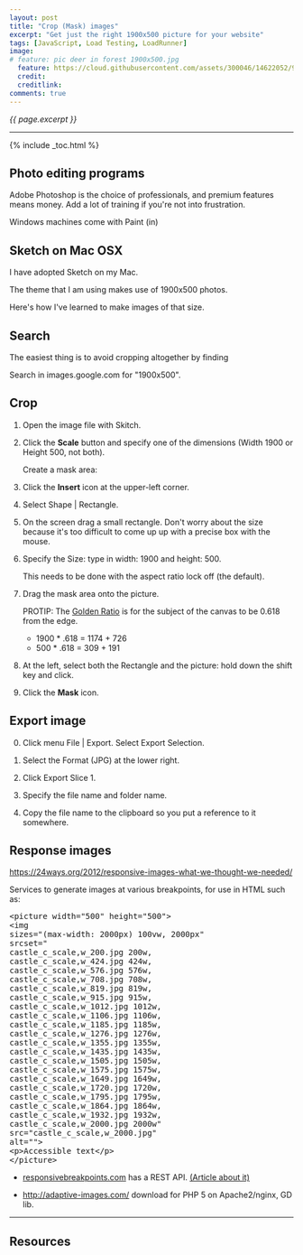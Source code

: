 ```yaml
---
layout: post
title: "Crop (Mask) images"
excerpt: "Get just the right 1900x500 picture for your website"
tags: [JavaScript, Load Testing, LoadRunner]
image:
# feature: pic deer in forest 1900x500.jpg
  feature: https://cloud.githubusercontent.com/assets/300046/14622052/95b08428-0584-11e6-9679-28430c295cf3.jpg
  credit: 
  creditlink: 
comments: true
---
```

<i>{{ page.excerpt }}</i>
<hr />

{% include _toc.html %}

## Photo editing programs #

Adobe Photoshop 
is the choice of professionals, and premium features means money.
Add a lot of training if you're not into frustration.

Windows machines come with Paint (in)


## Sketch on Mac OSX

I have adopted Sketch on my Mac.

The theme that I am using makes use of 1900x500 photos.

Here's how I've learned to make images of that size.

## Search

The easiest thing is to avoid cropping altogether by finding

Search in images.google.com for "1900x500".

## Crop

<amp-youtube data-videoid="MqXRVzGyvWU" layout="responsive" width="480" height="270"></amp-youtube>

1. Open the image file with Skitch.

0. Click the **Scale** button and specify one of the dimensions (Width 1900 or Height 500, not both).

   Create a mask area:

0. Click the **Insert** icon at the upper-left corner.

0. Select Shape | Rectangle.

0. On the screen drag a small rectangle. Don't worry about the size because it's too difficult to come up
   up with a precise box with the mouse.

0. Specify the Size: type in width: 1900 and height: 500.

   This needs to be done with the aspect ratio lock off (the default).

0. Drag the mask area onto the picture.

   PROTIP: The <a target="_blank" href="https://en.wikipedia.org/wiki/Golden_ratio">
   Golden Ratio</a> is for the subject of the canvas to be 0.618 from the edge.

   * 1900 * .618 = 1174 + 726
   * 500 * .618 = 309 + 191

0. At the left, select both the Rectangle and the picture: hold down the shift key and click.

0. Click the **Mask** icon.

## Export image #

0. Click menu File \| Export. Select Export Selection.

0. Select the Format (JPG) at the lower right.

0. Click Export Slice 1.

0. Specify the file name and folder name.

0. Copy the file name to the clipboard so you put a reference to it somewhere.

## Response images #

https://24ways.org/2012/responsive-images-what-we-thought-we-needed/

Services to generate images at various breakpoints, for use in HTML such as:

<pre>
&LT;picture width="500" height="500">
&LT;img 
sizes="(max-width: 2000px) 100vw, 2000px"
srcset="
castle_c_scale,w_200.jpg 200w,
castle_c_scale,w_424.jpg 424w,
castle_c_scale,w_576.jpg 576w,
castle_c_scale,w_708.jpg 708w,
castle_c_scale,w_819.jpg 819w,
castle_c_scale,w_915.jpg 915w,
castle_c_scale,w_1012.jpg 1012w,
castle_c_scale,w_1106.jpg 1106w,
castle_c_scale,w_1185.jpg 1185w,
castle_c_scale,w_1276.jpg 1276w,
castle_c_scale,w_1355.jpg 1355w,
castle_c_scale,w_1435.jpg 1435w,
castle_c_scale,w_1505.jpg 1505w,
castle_c_scale,w_1575.jpg 1575w,
castle_c_scale,w_1649.jpg 1649w,
castle_c_scale,w_1720.jpg 1720w,
castle_c_scale,w_1795.jpg 1795w,
castle_c_scale,w_1864.jpg 1864w,
castle_c_scale,w_1932.jpg 1932w,
castle_c_scale,w_2000.jpg 2000w"
src="castle_c_scale,w_2000.jpg"
alt="">
&LT;p>Accessible text&LT;/p>
&LT;/picture>
</pre>

* <a target="_blank" href="http://www.responsivebreakpoints.com/">
  responsivebreakpoints.com</a>
  has a REST API.
  <a target="_blank" href="https://www.smashingmagazine.com/2016/01/responsive-image-breakpoints-generation/">
  (Article about it)</a>

* http://adaptive-images.com/
   download for PHP 5 on Apache2/nginx, GD lib.

<hr />

## Resources

